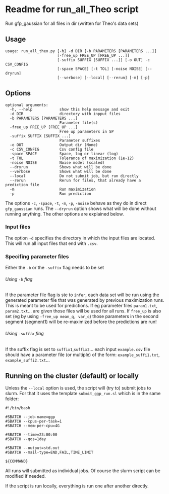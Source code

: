 # Readme for run_all_Theo script 
Run gfp_gaussian for all files in dir (written for Theo's data sets)

## Usage 
```
usage: run_all_theo.py [-h] -d DIR [-b PARAMETERS [PARAMETERS ...]]
                       [-free_up FREE_UP [FREE_UP ...]]
                       [-suffix SUFFIX [SUFFIX ...]] [-o OUT] -c CSV_CONFIG
                       [-space SPACE] [-t TOL] [-noise NOISE] [--dryrun]
                       [--verbose] [--local] [--rerun] [-m] [-p]
```

## Options 
```
optional arguments:
  -h, --help            show this help message and exit
  -d DIR                directory with inpput files
  -b PARAMETERS [PARAMETERS ...]
                        Parameter file(s)
  -free_up FREE_UP [FREE_UP ...]
                        Free up parameters in SP
  -suffix SUFFIX [SUFFIX ...]
                        Parameter suffixes
  -o OUT                Output dir (None)
  -c CSV_CONFIG         Csv config file
  -space SPACE          Space, log or linear (log)
  -t TOL                Tolerance of maximization (1e-12)
  -noise NOISE          Noise model (scaled)
  --dryrun              Shows what will be done
  --verbose             Shows what will be done
  --local               Do not submit job, but run directly
  --rerun               Rerun for files, that already have a prediction file
  -m                    Run maximization
  -p                    Run prediction
```
The options `-c`, `-space`, `-t`, `-m`, `-p`, `-noise` behave as they do in direct `gfp_gaussian` runs. The `--dryrun` option shows what will be done without running anything. The other options are explained below.


### Input files
The option `-d` specifies the directory in which the input files are located. This will run all input files that end with `.csv`.

### Specifing parameter files
Either the `-b` or the `-suffix` flag needs to be set
###### Using `-b` flag
If the parameter file flag is ste to `infer`, each data set will be run using the generated parameter file that was generated by previous maximization runs. This is meant to be used for predictions. If eg parameter files `param1.txt`, `param2.txt`... are given those files will be used for all runs. If `free_up` is also set (eg by using `-free_up mean_q, var_q`) those parameters in the second segment (segment1) will be re-maximized before the predictions are run!

###### Using `-suffix` flag
If the suffix flag is set to `suffix1`,`suffix2`...  each input `example.csv` file should have a parameter file (or multiple) of the form: `example_suffi1.txt`, `example_suffi2.txt`...


## Running on the cluster (default) or locally
Unless the `--local` option is used, the script will (try to) submit jobs to slurm. For that it uses the template `submit_ggp_run.sl` which is in the same folder:
```
#!/bin/bash

#SBATCH --job-name=ggp
#SBATCH --cpus-per-task=1
#SBATCH --mem-per-cpu=4G

#SBATCH --time=23:00:00
#SBATCH --qos=1day

#SBATCH --output=std.out
#SBATCH --mail-type=END,FAIL,TIME_LIMIT

${COMMAND}
```
All runs will submitted as individual jobs. Of course the slurm script can be modified if needed.

If the script is run locally, everything is run one after another directly.